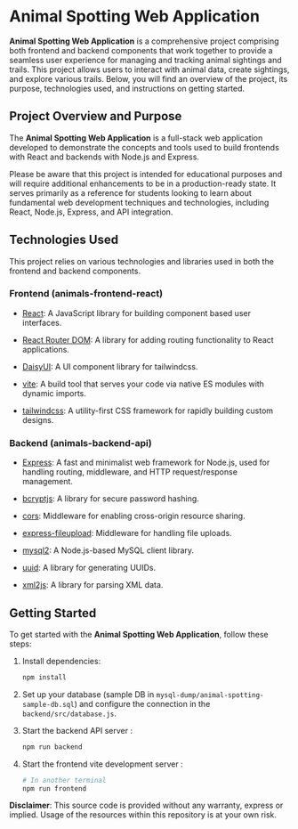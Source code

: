 # Animal Spotting Web Application

**Animal Spotting Web Application** is a comprehensive project comprising both frontend and backend components that work together to provide a seamless user experience for managing and tracking animal sightings and trails. This project allows users to interact with animal data, create sightings, and explore various trails. Below, you will find an overview of the project, its purpose, technologies used, and instructions on getting started.

## Project Overview and Purpose

The **Animal Spotting Web Application** is a full-stack web application developed to demonstrate the concepts and tools used to build frontends with React and backends with Node.js and Express. 

Please be aware that this project is intended for educational purposes and will require additional enhancements to be in a production-ready state. It serves primarily as a reference for students looking to learn about fundamental web development techniques and technologies, including React, Node.js, Express, and API integration.

## Technologies Used

This project relies on various technologies and libraries used in both the frontend and backend components.

### Frontend (animals-frontend-react)

- [React](https://www.npmjs.com/package/react): A JavaScript library for building component based user interfaces.

- [React Router DOM](https://www.npmjs.com/package/react-router-dom): A library for adding routing functionality to React applications.

- [DaisyUI](https://www.npmjs.com/package/daisyui): A UI component library for tailwindcss.

- [vite](https://www.npmjs.com/package/vite): A build tool that serves your code via native ES modules with dynamic imports.

- [tailwindcss](https://www.npmjs.com/package/tailwindcss): A utility-first CSS framework for rapidly building custom designs.

### Backend (animals-backend-api)

- [Express](https://www.npmjs.com/package/express): A fast and minimalist web framework for Node.js, used for handling routing, middleware, and HTTP request/response management.

- [bcryptjs](https://www.npmjs.com/package/bcryptjs): A library for secure password hashing.

- [cors](https://www.npmjs.com/package/cors): Middleware for enabling cross-origin resource sharing.

- [express-fileupload](https://www.npmjs.com/package/express-fileupload): Middleware for handling file uploads.

- [mysql2](https://www.npmjs.com/package/mysql2): A Node.js-based MySQL client library.

- [uuid](https://www.npmjs.com/package/uuid): A library for generating UUIDs.

- [xml2js](https://www.npmjs.com/package/xml2js): A library for parsing XML data.

## Getting Started

To get started with the **Animal Spotting Web Application**, follow these steps:

1. Install dependencies:

   ```bash
   npm install
   ```

2. Set up your database (sample DB in `mysql-dump/animal-spotting-sample-db.sql`) and configure the connection in the `backend/src/database.js`.

3. Start the backend API server :

   ```bash
   npm run backend
   ```

4. Start the frontend vite development server :

   ```bash
   # In another terminal
   npm run frontend
   ```

**Disclaimer**: This source code is provided without any warranty, express or implied. Usage of the resources within this repository is at your own risk.